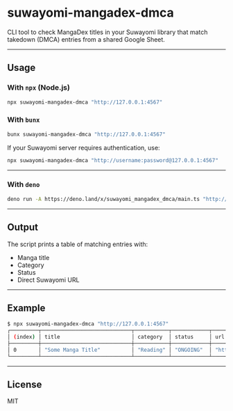 # suwayomi-mangadex-dmca

CLI tool to check MangaDex titles in your Suwayomi library that match takedown (DMCA) entries from a shared Google Sheet.

---

## Usage

### With `npx` (Node.js)

```bash
npx suwayomi-mangadex-dmca "http://127.0.0.1:4567"
```

### With `bunx`

```bash
bunx suwayomi-mangadex-dmca "http://127.0.0.1:4567"
```

If your Suwayomi server requires authentication, use:

```bash
npx suwayomi-mangadex-dmca "http://username:password@127.0.0.1:4567"
```

---

### With `deno`

```bash
deno run -A https://deno.land/x/suwayomi_mangadex_dmca/main.ts "http://127.0.0.1:4567"
```

---

## Output

The script prints a table of matching entries with:

* Manga title
* Category
* Status
* Direct Suwayomi URL

---

## Example

```bash
$ npx suwayomi-mangadex-dmca "http://127.0.0.1:4567"
┌─────────┬─────────────────────────────┬───────────┬────────────┬────────────────────────────────────────┐
│ (index) │ title                       │ category  │ status     │ url                                    │
├─────────┼─────────────────────────────┼───────────┼────────────┼────────────────────────────────────────┤
│ 0       │ "Some Manga Title"          │ "Reading" │ "ONGOING"  │ "http://127.0.0.1:4567/12345"          │
└─────────┴─────────────────────────────┴───────────┴────────────┴────────────────────────────────────────┘
```

---

## License

MIT
